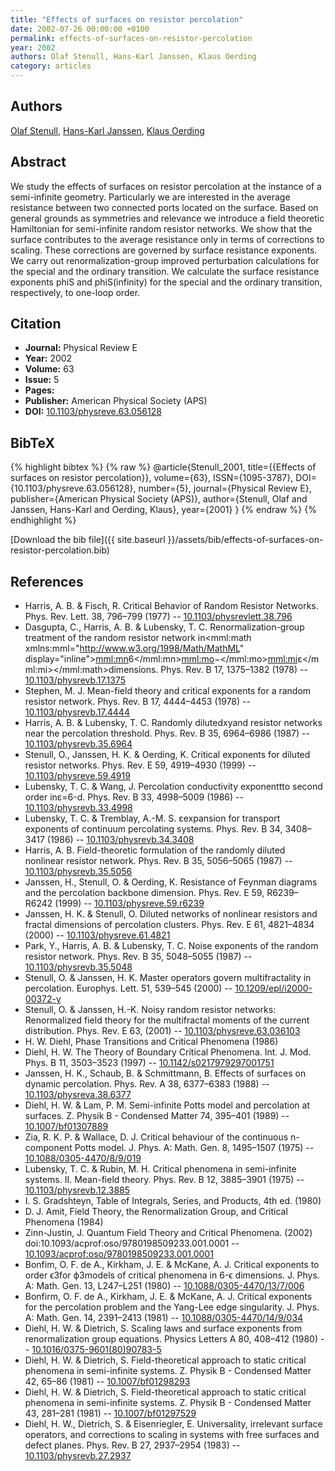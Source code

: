 ```yaml
---
title: "Effects of surfaces on resistor percolation"
date: 2002-07-26 00:00:00 +0100
permalink: effects-of-surfaces-on-resistor-percolation
year: 2002
authors: Olaf Stenull, Hans-Karl Janssen, Klaus Oerding
category: articles
---
```

 
## Authors
[Olaf Stenull](authors/olaf-stenull), [Hans-Karl Janssen](authors/hans-karl-janssen), [Klaus Oerding](authors/klaus-oerding)
 
## Abstract
We study the effects of surfaces on resistor percolation at the instance of a semi-infinite geometry. Particularly we are interested in the average resistance between two connected ports located on the surface. Based on general grounds as symmetries and relevance we introduce a field theoretic Hamiltonian for semi-infinite random resistor networks. We show that the surface contributes to the average resistance only in terms of corrections to scaling. These corrections are governed by surface resistance exponents. We carry out renormalization-group improved perturbation calculations for the special and the ordinary transition. We calculate the surface resistance exponents phiS and phiS(infinity) for the special and the ordinary transition, respectively, to one-loop order.
 
## Citation
- **Journal:** Physical Review E
- **Year:** 2002
- **Volume:** 63
- **Issue:** 5
- **Pages:** 
- **Publisher:** American Physical Society (APS)
- **DOI:** [10.1103/physreve.63.056128](https://doi.org/10.1103/physreve.63.056128)
 
## BibTeX
{% highlight bibtex %}
{% raw %}
@article{Stenull_2001,
  title={{Effects of surfaces on resistor percolation}},
  volume={63},
  ISSN={1095-3787},
  DOI={10.1103/physreve.63.056128},
  number={5},
  journal={Physical Review E},
  publisher={American Physical Society (APS)},
  author={Stenull, Olaf and Janssen, Hans-Karl and Oerding, Klaus},
  year={2001}
}
{% endraw %}
{% endhighlight %}
 
[Download the bib file]({{ site.baseurl }}/assets/bib/effects-of-surfaces-on-resistor-percolation.bib)
 
## References
- Harris, A. B. & Fisch, R. Critical Behavior of Random Resistor Networks. Phys. Rev. Lett. 38, 796–799 (1977) -- [10.1103/physrevlett.38.796](https://doi.org/10.1103/physrevlett.38.796)
- Dasgupta, C., Harris, A. B. & Lubensky, T. C. Renormalization-group treatment of the random resistor network in<mml:math xmlns:mml="http://www.w3.org/1998/Math/MathML" display="inline"><mml:mn>6</mml:mn><mml:mo>−</mml:mo><mml:mi>ε</mml:mi></mml:math>dimensions. Phys. Rev. B 17, 1375–1382 (1978) -- [10.1103/physrevb.17.1375](https://doi.org/10.1103/physrevb.17.1375)
- Stephen, M. J. Mean-field theory and critical exponents for a random resistor network. Phys. Rev. B 17, 4444–4453 (1978) -- [10.1103/physrevb.17.4444](https://doi.org/10.1103/physrevb.17.4444)
- Harris, A. B. & Lubensky, T. C. Randomly dilutedxyand resistor networks near the percolation threshold. Phys. Rev. B 35, 6964–6986 (1987) -- [10.1103/physrevb.35.6964](https://doi.org/10.1103/physrevb.35.6964)
- Stenull, O., Janssen, H. K. & Oerding, K. Critical exponents for diluted resistor networks. Phys. Rev. E 59, 4919–4930 (1999) -- [10.1103/physreve.59.4919](https://doi.org/10.1103/physreve.59.4919)
- Lubensky, T. C. & Wang, J. Percolation conductivity exponenttto second order inε=6-d. Phys. Rev. B 33, 4998–5009 (1986) -- [10.1103/physrevb.33.4998](https://doi.org/10.1103/physrevb.33.4998)
- Lubensky, T. C. & Tremblay, A.-M. S. εexpansion for transport exponents of continuum percolating systems. Phys. Rev. B 34, 3408–3417 (1986) -- [10.1103/physrevb.34.3408](https://doi.org/10.1103/physrevb.34.3408)
- Harris, A. B. Field-theoretic formulation of the randomly diluted nonlinear resistor network. Phys. Rev. B 35, 5056–5065 (1987) -- [10.1103/physrevb.35.5056](https://doi.org/10.1103/physrevb.35.5056)
- Janssen, H., Stenull, O. & Oerding, K. Resistance of Feynman diagrams and the percolation backbone dimension. Phys. Rev. E 59, R6239–R6242 (1999) -- [10.1103/physreve.59.r6239](https://doi.org/10.1103/physreve.59.r6239)
- Janssen, H. K. & Stenull, O. Diluted networks of nonlinear resistors and fractal dimensions of percolation clusters. Phys. Rev. E 61, 4821–4834 (2000) -- [10.1103/physreve.61.4821](https://doi.org/10.1103/physreve.61.4821)
- Park, Y., Harris, A. B. & Lubensky, T. C. Noise exponents of the random resistor network. Phys. Rev. B 35, 5048–5055 (1987) -- [10.1103/physrevb.35.5048](https://doi.org/10.1103/physrevb.35.5048)
- Stenull, O. & Janssen, H. K. Master operators govern multifractality in percolation. Europhys. Lett. 51, 539–545 (2000) -- [10.1209/epl/i2000-00372-y](https://doi.org/10.1209/epl/i2000-00372-y)
- Stenull, O. & Janssen, H.-K. Noisy random resistor networks: Renormalized field theory for the multifractal moments of the current distribution. Phys. Rev. E 63, (2001) -- [10.1103/physreve.63.036103](https://doi.org/10.1103/physreve.63.036103)
- H. W. Diehl, Phase Transitions and Critical Phenomena (1986)
- Diehl, H. W. The Theory of Boundary Critical Phenomena. Int. J. Mod. Phys. B 11, 3503–3523 (1997) -- [10.1142/s0217979297001751](https://doi.org/10.1142/s0217979297001751)
- Janssen, H. K., Schaub, B. & Schmittmann, B. Effects of surfaces on dynamic percolation. Phys. Rev. A 38, 6377–6383 (1988) -- [10.1103/physreva.38.6377](https://doi.org/10.1103/physreva.38.6377)
- Diehl, H. W. & Lam, P. M. Semi-infinite Potts model and percolation at surfaces. Z. Physik B - Condensed Matter 74, 395–401 (1989) -- [10.1007/bf01307889](https://doi.org/10.1007/bf01307889)
- Zia, R. K. P. & Wallace, D. J. Critical behaviour of the continuous n-component Potts model. J. Phys. A: Math. Gen. 8, 1495–1507 (1975) -- [10.1088/0305-4470/8/9/019](https://doi.org/10.1088/0305-4470/8/9/019)
- Lubensky, T. C. & Rubin, M. H. Critical phenomena in semi-infinite systems. II. Mean-field theory. Phys. Rev. B 12, 3885–3901 (1975) -- [10.1103/physrevb.12.3885](https://doi.org/10.1103/physrevb.12.3885)
- I. S. Gradshteyn, Table of Integrals, Series, and Products, 4th ed. (1980)
- D. J. Amit, Field Theory, the Renormalization Group, and Critical Phenomena (1984)
- Zinn-Justin, J. Quantum Field Theory and Critical Phenomena. (2002) doi:10.1093/acprof:oso/9780198509233.001.0001 -- [10.1093/acprof:oso/9780198509233.001.0001](https://doi.org/10.1093/acprof:oso/9780198509233.001.0001)
- Bonfim, O. F. de A., Kirkham, J. E. & McKane, A. J. Critical exponents to order ϵ3for ϕ3models of critical phenomena in 6-ϵ dimensions. J. Phys. A: Math. Gen. 13, L247–L251 (1980) -- [10.1088/0305-4470/13/7/006](https://doi.org/10.1088/0305-4470/13/7/006)
- Bonfirm, O. F. de A., Kirkham, J. E. & McKane, A. J. Critical exponents for the percolation problem and the Yang-Lee edge singularity. J. Phys. A: Math. Gen. 14, 2391–2413 (1981) -- [10.1088/0305-4470/14/9/034](https://doi.org/10.1088/0305-4470/14/9/034)
- Diehl, H. W. & Dietrich, S. Scaling laws and surface exponents from renormalization group equations. Physics Letters A 80, 408–412 (1980) -- [10.1016/0375-9601(80)90783-5](https://doi.org/10.1016/0375-9601(80)90783-5)
- Diehl, H. W. & Dietrich, S. Field-theoretical approach to static critical phenomena in semi-infinite systems. Z. Physik B - Condensed Matter 42, 65–86 (1981) -- [10.1007/bf01298293](https://doi.org/10.1007/bf01298293)
- Diehl, H. W. & Dietrich, S. Field-theoretical approach to static critical phenomena in semi-infinite systems. Z. Physik B - Condensed Matter 43, 281–281 (1981) -- [10.1007/bf01297529](https://doi.org/10.1007/bf01297529)
- Diehl, H. W., Dietrich, S. & Eisenriegler, E. Universality, irrelevant surface operators, and corrections to scaling in systems with free surfaces and defect planes. Phys. Rev. B 27, 2937–2954 (1983) -- [10.1103/physrevb.27.2937](https://doi.org/10.1103/physrevb.27.2937)

